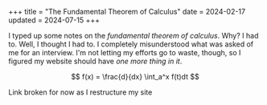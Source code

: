 +++
title = "The Fundamental Theorem of Calculus"
date = 2024-02-17
updated = 2024-07-15
+++

I typed up some notes on the *fundamental theorem of calculus*. Why? I had to. Well, I thought I had to. I completely misunderstood what was asked of me for an interview. I'm not letting my efforts go to waste, though, so I figured my website should have *one more thing in it*.

$$
f(x) = \frac{d}{dx} \int_a^x f(t)dt
$$

Link broken for now as I restructure my site
